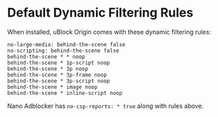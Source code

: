 # Default Dynamic Filtering Rules

When installed, uBlock Origin comes with these dynamic filtering rules:

```
no-large-media: behind-the-scene false
no-scripting: behind-the-scene false
behind-the-scene * * noop
behind-the-scene * 1p-script noop
behind-the-scene * 3p noop
behind-the-scene * 3p-frame noop
behind-the-scene * 3p-script noop
behind-the-scene * image noop
behind-the-scene * inline-script noop
```

Nano Adblocker has `no-csp-reports: * true` along with rules above.
